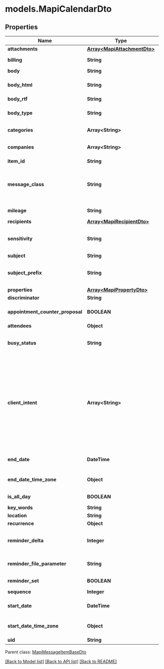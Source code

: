 # models.MapiCalendarDto
## Properties
Name | Type | Description | Notes
------------ | ------------- | ------------- | -------------
**attachments** | [**Array&lt;MapiAttachmentDto&gt;**](MapiAttachmentDto.md) | Message item attachments.              | [optional] 
**billing** | **String** | Billing information associated with an item.              | [optional] 
**body** | **String** | Message text.              | [optional] 
**body_html** | **String** | Gets the BodyRtf of the message converted to HTML, if present, otherwise an empty string.              | [optional] 
**body_rtf** | **String** | RTF formatted message text.              | [optional] 
**body_type** | **String** | The content type of message body. Enum, available values: PlainText, Html, Rtf | 
**categories** | **Array&lt;String&gt;** | Contains keywords or categories for the message object.              | [optional] 
**companies** | **Array&lt;String&gt;** | Contains the names of the companies that are associated with an item.              | [optional] 
**item_id** | **String** | The item id, uses with a server.              | [optional] 
**message_class** | **String** | Case-sensitive string that identifies the sender-defined message class, such as IPM.Note. The message class specifies the type, purpose, or content of the message.              | [optional] 
**mileage** | **String** | Contains the mileage information that is associated with an item.              | [optional] 
**recipients** | [**Array&lt;MapiRecipientDto&gt;**](MapiRecipientDto.md) | Recipients of the message.              | [optional] 
**sensitivity** | **String** | Contains values that indicate the message sensitivity. Enum, available values: None, Personal, Private, CompanyConfidential | 
**subject** | **String** | Subject of the message.              | [optional] 
**subject_prefix** | **String** | Subject prefix that typically indicates some action on a message, such as \&quot;FW: \&quot; for forwarding.              | [optional] 
**properties** | [**Array&lt;MapiPropertyDto&gt;**](MapiPropertyDto.md) | List of MAPI properties              | [optional] 
**discriminator** | **String** |  | 
**appointment_counter_proposal** | **BOOLEAN** | Value indicating whether a Meeting Response object is a counter proposal.              | 
**attendees** | **Object** | Attendees              | [optional] 
**busy_status** | **String** | Enumerates the mapi calendar possible busy status Enum, available values: Free, Tentative, Busy, OutOfOffice | 
**client_intent** | **Array&lt;String&gt;** | Actions the user has taken on this Meeting object.              Items: Enumerates the actions the user can taken on the Meeting object Enum, available values: Manager, Delegate, DeletedWithNoResponse, DeletedExceptionWithNoResponse, RespondedTentative, RespondedAccept, RespondedDecline, ModifiedStartTime, ModifiedEndTime, ModifiedLocation, RespondedExceptionDecline, Canceled, ExceptionCanceled | [optional] 
**end_date** | **DateTime** | End date and time of the event. If the date is not set, default value for DateTime is returned.              | 
**end_date_time_zone** | **Object** | Time zone information that indicates the time zone of the EndDate property.              | [optional] 
**is_all_day** | **BOOLEAN** | Value indicating whether the event is an all-day event.              | 
**key_words** | **String** | Categories of the calendar object.              | [optional] 
**location** | **String** | Location of the event.              | [optional] 
**recurrence** | **Object** | Recurrence properties.              | [optional] 
**reminder_delta** | **Integer** | Interval, in minutes, between the time at which the reminder first becomes overdue and the start time of the Calendar object.              | 
**reminder_file_parameter** | **String** | Full path of the sound that a client SHOULD play when the reminder becomes overdue.              | [optional] 
**reminder_set** | **BOOLEAN** | Value indicating whether a reminder is set on the object.              | 
**sequence** | **Integer** | Sequence number.              | 
**start_date** | **DateTime** | Start date and time of the event. If the date is not set, default value for DateTime is returned.              | 
**start_date_time_zone** | **Object** | Time zone information that indicates the time zone of the StartDate property.              | [optional] 
**uid** | **String** | Unique identifier.              | [optional] 

 Parent class: [MapiMessageItemBaseDto](MapiMessageItemBaseDto.md)

[[Back to Model list]](README.md#documentation-for-models) [[Back to API list]](README.md#documentation-for-api-endpoints) [[Back to README]](README.md)


